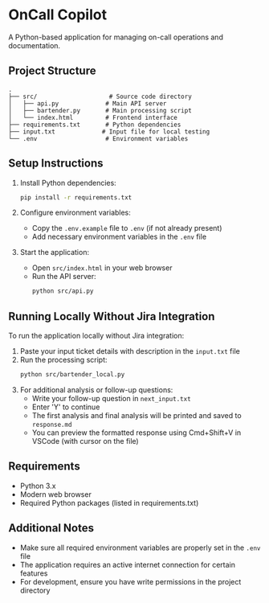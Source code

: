 # OnCall Copilot

A Python-based application for managing on-call operations and documentation.

## Project Structure

```
.
├── src/                    # Source code directory
│   ├── api.py             # Main API server
│   ├── bartender.py       # Main processing script
│   └── index.html         # Frontend interface
├── requirements.txt       # Python dependencies
├── input.txt             # Input file for local testing
└── .env                   # Environment variables
```

## Setup Instructions

1. Install Python dependencies:

   ```bash
   pip install -r requirements.txt
   ```

2. Configure environment variables:

   - Copy the `.env.example` file to `.env` (if not already present)
   - Add necessary environment variables in the `.env` file

3. Start the application:
   - Open `src/index.html` in your web browser
   - Run the API server:
     ```bash
     python src/api.py
     ```

## Running Locally Without Jira Integration

To run the application locally without Jira integration:

1. Paste your input ticket details with description in the `input.txt` file
2. Run the processing script:
   ```bash
   python src/bartender_local.py
   ```
3. For additional analysis or follow-up questions:
   - Write your follow-up question in `next_input.txt`
   - Enter 'Y' to continue
   - The first analysis and final analysis will be printed and saved to `response.md`
   - You can preview the formatted response using Cmd+Shift+V in VSCode (with cursor on the file)

## Requirements

- Python 3.x
- Modern web browser
- Required Python packages (listed in requirements.txt)

## Additional Notes

- Make sure all required environment variables are properly set in the `.env` file
- The application requires an active internet connection for certain features
- For development, ensure you have write permissions in the project directory
